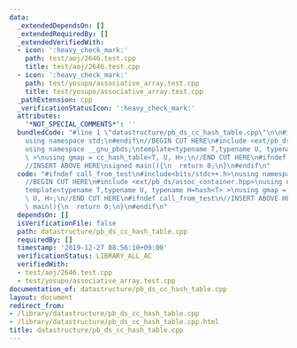 ```yaml
---
data:
  _extendedDependsOn: []
  _extendedRequiredBy: []
  _extendedVerifiedWith:
  - icon: ':heavy_check_mark:'
    path: test/aoj/2646.test.cpp
    title: test/aoj/2646.test.cpp
  - icon: ':heavy_check_mark:'
    path: test/yosupo/associative_array.test.cpp
    title: test/yosupo/associative_array.test.cpp
  _pathExtension: cpp
  _verificationStatusIcon: ':heavy_check_mark:'
  attributes:
    '*NOT_SPECIAL_COMMENTS*': ''
  bundledCode: "#line 1 \"datastructure/pb_ds_cc_hash_table.cpp\"\n\n#include<bits/stdc++.h>\n\
    using namespace std;\n#endif\n//BEGIN CUT HERE\n#include <ext/pb_ds/assoc_container.hpp>\n\
    using namespace __gnu_pbds;\ntemplate<typename T,typename U, typename H=hash<T>\
    \ >\nusing gmap = cc_hash_table<T, U, H>;\n//END CUT HERE\n#ifndef call_from_test\n\
    //INSERT ABOVE HERE\nsigned main(){\n  return 0;\n}\n#endif\n"
  code: "#ifndef call_from_test\n#include<bits/stdc++.h>\nusing namespace std;\n#endif\n\
    //BEGIN CUT HERE\n#include <ext/pb_ds/assoc_container.hpp>\nusing namespace __gnu_pbds;\n\
    template<typename T,typename U, typename H=hash<T> >\nusing gmap = cc_hash_table<T,\
    \ U, H>;\n//END CUT HERE\n#ifndef call_from_test\n//INSERT ABOVE HERE\nsigned\
    \ main(){\n  return 0;\n}\n#endif\n"
  dependsOn: []
  isVerificationFile: false
  path: datastructure/pb_ds_cc_hash_table.cpp
  requiredBy: []
  timestamp: '2019-12-27 08:56:10+09:00'
  verificationStatus: LIBRARY_ALL_AC
  verifiedWith:
  - test/aoj/2646.test.cpp
  - test/yosupo/associative_array.test.cpp
documentation_of: datastructure/pb_ds_cc_hash_table.cpp
layout: document
redirect_from:
- /library/datastructure/pb_ds_cc_hash_table.cpp
- /library/datastructure/pb_ds_cc_hash_table.cpp.html
title: datastructure/pb_ds_cc_hash_table.cpp
---
```

